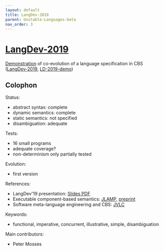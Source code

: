 ```yaml
---
layout: default
title: LangDev-2019
parent: Unstable-Languages-beta
nav_order: 3
---
```


[LangDev-2019]
==============

[Demonstration] of co-evolution of a language specification in CBS
([LangDev-2019], [LD-2019-demo])

Colophon
--------

Status:
- abstract syntax:   complete
- dynamic semantics: complete
- static semantics:  not specified
- disambiguation:    adequate

Tests:
- 16 small programs
- adequate coverage?
- non-determinism only partially tested

Evolution:
- first version

References:
- LangDev'19 presentation:
    [Slides PDF](https://pdmosses.github.io/meetings/LangDev-2019/LangDev-2019-slides.pdf)
- Executable component-based semantics:
    [JLAMP](https://doi.org/10.1016/j.jlamp.2018.12.004),
    [preprint](https://pdmosses.github.io/papers/Binsbergen2019ECBS/preprint.pdf)
- Software meta-language engineering and CBS:
    [JVLC](https://doi.org/10.1016/j.jvlc.2018.11.003)

Keywords:
- functional, imperative, concurrent, illustrative, simple, disambiguation

Main contributors:
- Peter Mosses

[LangDev-2019]: /CBS-beta/Unstable-Languages-beta/LangDev-2019/LD-cbs/LD/LD-Start "CBS"

[LangDev Meetup 2019]: http://langdevcon.org "HOME PAGE"

[LD-2019-demo]: /CBS-beta/docs/LangDev-2019/LD-2019-demo

[Demonstration]: LD-demo
